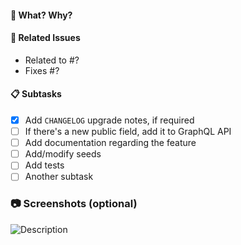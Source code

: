 #### :tophat: What? Why?


#### :pushpin: Related Issues
- Related to #?
- Fixes #?

#### :clipboard: Subtasks
- [x] Add `CHANGELOG` upgrade notes, if required
- [ ] If there's a new public field, add it to GraphQL API
- [ ] Add documentation regarding the feature 
- [ ] Add/modify seeds
- [ ] Add tests
- [ ] Another subtask

### :camera: Screenshots (optional)
![Description](URL)
